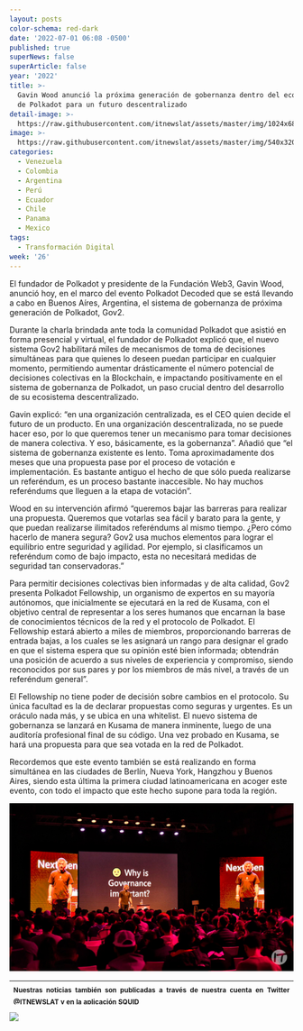 ```yaml
---
layout: posts
color-schema: red-dark
date: '2022-07-01 06:08 -0500'
published: true
superNews: false
superArticle: false
year: '2022'
title: >-
  Gavin Wood anunció la próxima generación de gobernanza dentro del ecosistema
  de Polkadot para un futuro descentralizado
detail-image: >-
  https://raw.githubusercontent.com/itnewslat/assets/master/img/1024x680/Gavin-Wood-g.jpg
image: >-
  https://raw.githubusercontent.com/itnewslat/assets/master/img/540x320/Gavin-Wood-p.jpg
categories:
  - Venezuela
  - Colombia
  - Argentina
  - Perú
  - Ecuador
  - Chile
  - Panama
  - Mexico
tags:
  - Transformación Digital
week: '26'
---
```

El fundador de Polkadot y presidente de la Fundación Web3, Gavin Wood, anunció hoy, en el marco del evento Polkadot Decoded que se está llevando a cabo en Buenos Aíres, Argentina, el sistema de gobernanza de próxima generación de Polkadot, Gov2.

Durante la charla brindada ante toda la comunidad Polkadot que asistió en forma presencial y virtual, el fundador de Polkadot explicó que, el nuevo sistema Gov2 habilitará miles de mecanismos de toma de decisiones simultáneas para que quienes lo deseen puedan participar en cualquier momento, permitiendo aumentar drásticamente el número potencial de decisiones colectivas en la Blockchain, e impactando positivamente en el sistema de gobernanza de Polkadot, un paso crucial dentro del desarrollo de su ecosistema descentralizado.

Gavin explicó: “en una organización centralizada, es el CEO quien decide el futuro de un producto. En una organización descentralizada, no se puede hacer eso, por lo que queremos tener un mecanismo para tomar decisiones de manera colectiva. Y eso, básicamente, es la gobernanza”. Añadió que “el sistema de gobernanza existente es lento. Toma aproximadamente dos meses que una propuesta pase por el proceso de votación e implementación. Es bastante antiguo el hecho de que sólo pueda realizarse un referéndum, es un proceso bastante inaccesible. No hay muchos referéndums que lleguen a la etapa de votación”. 

Wood en su intervención afirmó “queremos bajar las barreras para realizar una propuesta. Queremos que votarlas sea fácil y barato para la gente, y que puedan realizarse ilimitados referéndums al mismo tiempo. ¿Pero cómo hacerlo de manera segura? Gov2 usa muchos elementos para lograr el equilibrio entre seguridad y agilidad. Por ejemplo, si clasificamos un referéndum como de bajo impacto, esta no necesitará medidas de seguridad tan conservadoras.”

Para permitir decisiones colectivas bien informadas y de alta calidad, Gov2 presenta Polkadot Fellowship, un organismo de expertos en su mayoría autónomos, que inicialmente se ejecutará en la red de Kusama, con el objetivo central de representar a los seres humanos que encarnan la base de conocimientos técnicos de la red y el protocolo de Polkadot. El Fellowship estará abierto a miles de miembros, proporcionando barreras de entrada bajas, a los cuales se les asignará un rango para designar el grado en que el sistema espera que su opinión esté bien informada; obtendrán una posición de acuerdo a sus niveles de experiencia y compromiso, siendo reconocidos por sus pares y por los miembros de más nivel, a través de un referéndum general”.

El Fellowship no tiene poder de decisión sobre cambios en el protocolo. Su única facultad es la de declarar propuestas como seguras y urgentes.  Es un oráculo nada más, y se ubica en una whitelist. 
El nuevo sistema de gobernanza se lanzará en Kusama de manera inminente, luego de una auditoría profesional final de su código. Una vez probado en Kusama, se hará una propuesta para que sea votada en la red de Polkadot.

Recordemos que este evento también se está realizando en forma simultánea en las ciudades de Berlín, Nueva York, Hangzhou y Buenos Aires, siendo esta última la primera ciudad latinoamericana en acoger este evento, con todo el impacto que este hecho supone para toda la región. 

![](https://raw.githubusercontent.com/itnewslat/assets/master/img/540x320/Gavin-Wood-p.jpg)

<table style="height: 42px;" width="569">
<tbody>
<tr>
<td style="text-align: justify;"><sub><strong>Nuestras noticias también son publicadas a través de nuestra cuenta en Twitter <a href="https://twitter.com/itnewslat?lang=es">@ITNEWSLAT</a> y en la aplicación <a href="https://squidapp.co/en/">SQUID</a></strong></sub></td>
</tr>
</tbody>
</table>

<img src="https://tracker.metricool.com/c3po.jpg?hash=56f88a41e39ab42c063cc51676587a04"/>
